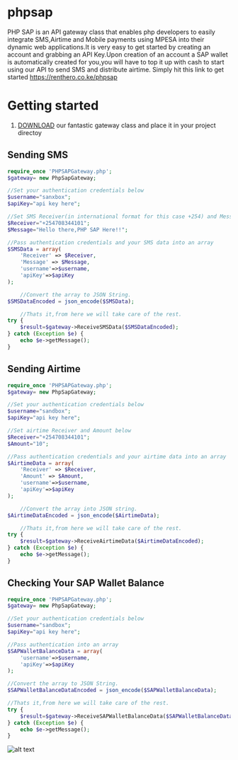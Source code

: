 # phpsap
PHP SAP is an API gateway class that enables php developers to easily integrate SMS,Airtime and Mobile payments using MPESA into their dynamic web applications.It is very easy to get started by creating an account and grabbing an API Key.Upon creation of an account a SAP wallet is automatically created for you,you will have to top it up with cash to start using our API to send SMS and distribute airtime.
Simply hit this link to get started https://renthero.co.ke/phpsap
# Getting started
1. [DOWNLOAD](https://github.com/ronniengoda/phpsap/blob/master/PHPSAPGateway.php) our fantastic gateway class and place it in your project directoy
## Sending SMS
```php
require_once 'PHPSAPGateway.php';
$gateway= new PhpSapGateway;

//Set your authentication credentials below
$username="sanxbox";
$apiKey="api key here";

//Set SMS Receiver(in international format for this case +254) and Message below
$Receiver="+254708344101";
$Message="Hello there,PHP SAP Here!!";

//Pass authentication credentials and your SMS data into an array
$SMSData = array(
	'Receiver' => $Receiver,
	'Message' => $Message,
	'username'=>$username,
	'apiKey'=>$apiKey
);

	//Convert the array to JSON String.
$SMSDataEncoded = json_encode($SMSData);

	//Thats it,from here we will take care of the rest.
try {
	$result=$gateway->ReceiveSMSData($SMSDataEncoded);
} catch (Exception $e) {
	echo $e->getMessage();
}
```
## Sending Airtime
```php
require_once 'PHPSAPGateway.php';
$gateway= new PhpSapGateway;

//Set your authentication credentials below
$username="sandbox";
$apiKey="api key here";

//Set airtime Receiver and Amount below
$Receiver="+254708344101";
$Amount="10";

//Pass authentication credentials and your airtime data into an array
$AirtimeData = array(
	'Receiver' => $Receiver,
	'Amount' => $Amount,
	'username'=>$username,
	'apiKey'=>$apiKey
);

	//Convert the array into JSON string.
$AirtimeDataEncoded = json_encode($AirtimeData);

	//Thats it,from here we will take care of the rest.
try {
	$result=$gateway->ReceiveAirtimeData($AirtimeDataEncoded);
} catch (Exception $e) {
	echo $e->getMessage();
}
```
## Checking Your SAP Wallet Balance
```php
require_once 'PHPSAPGateway.php';
$gateway= new PhpSapGateway;

//Set your authentication credentials below
$username="sandbox";
$apiKey="api key here";

//Pass authentication into an array
$SAPWalletBalanceData = array(
	'username'=>$username,
	'apiKey'=>$apiKey
);

//Convert the array to JSON String.
$SAPWalletBalanceDataEncoded = json_encode($SAPWalletBalanceData);

//Thats it,from here we will take care of the rest.
try {
	$result=$gateway->ReceiveSAPWalletBalanceData($SAPWalletBalanceDataEncoded);
} catch (Exception $e) {
	echo $e->getMessage();
}
```
![alt text](https://github.com/ronniengoda/phpsap/blob/master/phpsapweb.png "PHP SAP")
